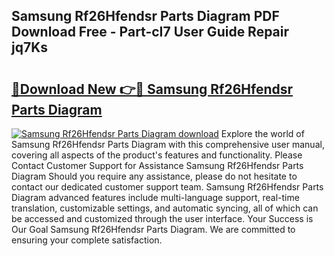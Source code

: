 ## Samsung Rf26Hfendsr Parts Diagram PDF Download Free - Part-cI7 User Guide Repair jq7Ks

# <h2><a href="http://dfjdps.blite.top/?on=Samsung+Rf26Hfendsr+Parts+Diagram">🔗Download New 👉🔴 Samsung Rf26Hfendsr Parts Diagram</a></h2>

[![Samsung Rf26Hfendsr Parts Diagram download](https://i.imgur.com/lujVjoI.png)](http://dfjdps.blite.top/?on=Samsung+Rf26Hfendsr+Parts+Diagram)
Explore the world of Samsung Rf26Hfendsr Parts Diagram with this comprehensive user manual, covering all aspects of the product's features and functionality. Please Contact Customer Support for Assistance Samsung Rf26Hfendsr Parts Diagram Should you require any assistance, please do not hesitate to contact our dedicated customer support team. Samsung Rf26Hfendsr Parts Diagram advanced features include multi-language support, real-time translation, customizable settings, and automatic syncing, all of which can be accessed and customized through the user interface. Your Success is Our Goal Samsung Rf26Hfendsr Parts Diagram. We are committed to ensuring your complete satisfaction.
